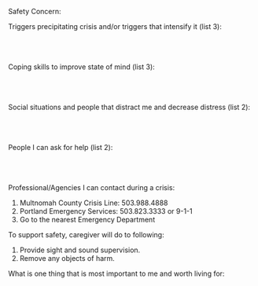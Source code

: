 Safety Concern:

Triggers precipitating crisis and/or triggers that intensify it (list 3):<br><br><br><br>

Coping skills to improve state of mind (list 3):<br><br><br><br>

Social situations and people that distract me and decrease distress (list 2):<br><br><br><br>

People I can ask for help (list 2):<br><br><br><br>

Professional/Agencies I can contact during a crisis:
1. Multnomah County Crisis Line: 503.988.4888
2. Portland Emergency Services: 503.823.3333 or 9-1-1
3. Go to the nearest Emergency Department

To support safety, caregiver will do to following:
1. Provide sight and sound supervision.
2. Remove any objects of harm.

What is one thing that is most important to me and worth living for:
